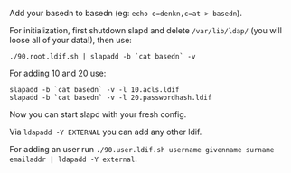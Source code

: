 Add your basedn to basedn (eg: `echo o=denkn,c=at > basedn`).

For initialization, first shutdown slapd and delete `/var/lib/ldap/` (you will loose all of your data!),
then use:

	./90.root.ldif.sh | slapadd -b `cat basedn` -v

For adding 10 and 20 use:

	slapadd -b `cat basedn` -v -l 10.acls.ldif
	slapadd -b `cat basedn` -v -l 20.passwordhash.ldif

Now you can start slapd with your fresh config.

Via `ldapadd -Y EXTERNAL` you can add any other ldif.

For adding an user run `./90.user.ldif.sh username givenname surname emailaddr | ldapadd -Y external`.
